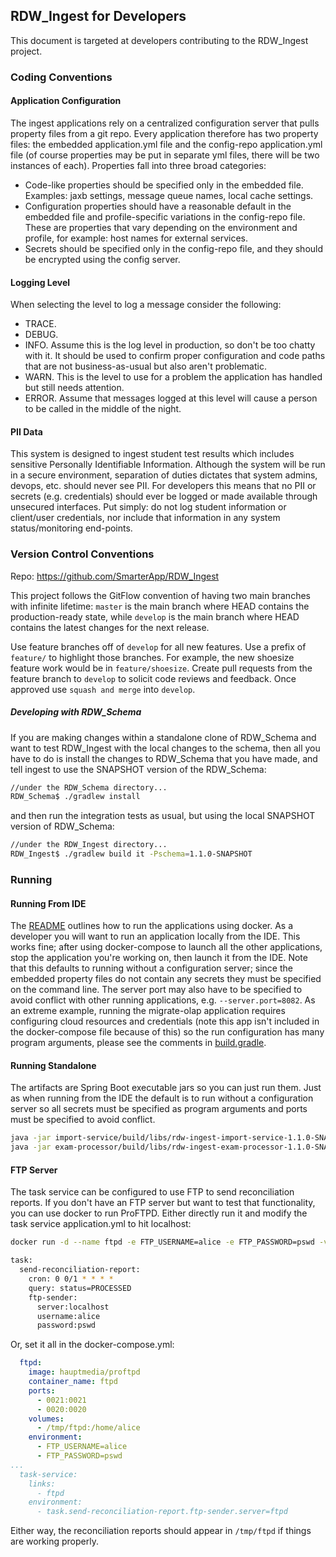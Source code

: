 ## RDW_Ingest for Developers

This document is targeted at developers contributing to the RDW_Ingest project.

### Coding Conventions

#### Application Configuration
The ingest applications rely on a centralized configuration server that pulls property files from a git repo. Every
application therefore has two property files: the embedded application.yml file and the config-repo application.yml
file (of course properties may be put in separate yml files, there will be two instances of each). Properties fall 
into three broad categories: 
* Code-like properties should be specified only in the embedded file. Examples: jaxb settings, message queue names, local cache settings.
* Configuration properties should have a reasonable default in the embedded file and profile-specific variations in 
the config-repo file. These are properties that vary depending on the environment and profile, for example: host 
names for external services.
* Secrets should be specified only in the config-repo file, and they should be encrypted using the config server.

#### Logging Level
When selecting the level to log a message consider the following:
* TRACE.
* DEBUG. 
* INFO. Assume this is the log level in production, so don't be too chatty with it. It should be used to confirm 
proper configuration and code paths that are not business-as-usual but also aren't problematic.
* WARN. This is the level to use for a problem the application has handled but still needs attention.
* ERROR. Assume that messages logged at this level will cause a person to be called in the middle of the night.

#### PII Data
This system is designed to ingest student test results which includes sensitive Personally Identifiable Information.
Although the system will be run in a secure environment, separation of duties dictates that system admins, devops, etc.
should never see PII. For developers this means that no PII or secrets (e.g. credentials) should ever be logged or
made available through unsecured interfaces. Put simply: do not log student information or client/user credentials, nor
include that information in any system status/monitoring end-points.


### Version Control Conventions
Repo: https://github.com/SmarterApp/RDW_Ingest

This project follows the GitFlow convention of having two main branches with infinite lifetime: `master` is the main
branch where HEAD contains the production-ready state, while `develop` is the main branch where HEAD contains the
latest changes for the next release.
 
Use feature branches off of `develop` for all new features. Use a prefix of `feature/` to highlight those branches.
For example, the new shoesize feature work would be in `feature/shoesize`. Create pull requests from the feature
branch to `develop` to solicit code reviews and feedback. Once approved use `squash and merge` into `develop`.


##### Developing with RDW_Schema
If you are making changes within a standalone clone of RDW_Schema and want to test RDW_Ingest with the local changes to
the schema, then all you have to do is install the changes to RDW_Schema that you have made, and tell ingest to use the 
SNAPSHOT version of the RDW_Schema:
```bash
//under the RDW_Schema directory...
RDW_Schema$ ./gradlew install
```
and then run the integration tests as usual, but using the local SNAPSHOT version of RDW_Schema:
```bash
//under the RDW_Ingest directory...
RDW_Ingest$ ./gradlew build it -Pschema=1.1.0-SNAPSHOT
```

### Running

#### Running From IDE
The [README](./README.md) outlines how to run the applications using docker. As a developer you will want to run an
application locally from the IDE. This works fine; after using docker-compose to launch all the other applications,
stop the application you're working on, then launch it from the IDE. Note that this defaults to running without a
configuration server; since the embedded property files do not contain any secrets they must be specified on the
command line. The server port may also have to be specified to avoid conflict with other running applications, 
e.g. `--server.port=8082`. As an extreme example, running the migrate-olap application requires configuring cloud
resources and credentials (note this app isn't included in the docker-compose file because of this) so the run
configuration has many program arguments, please see the comments in [build.gradle](./migrate_olap/build.gradle).

#### Running Standalone
The artifacts are Spring Boot executable jars so you can just run them. Just as when running from the IDE the default
is to run without a configuration server so all secrets must be specified as program arguments and ports must be
specified to avoid conflict.
```bash
java -jar import-service/build/libs/rdw-ingest-import-service-1.1.0-SNAPSHOT.jar
java -jar exam-processor/build/libs/rdw-ingest-exam-processor-1.1.0-SNAPSHOT.jar --server.port=8082
```

#### FTP Server
The task service can be configured to use FTP to send reconciliation reports. If you don't have an FTP server but want 
to test that functionality, you can use docker to run ProFTPD. Either directly run it and modify the task service 
application.yml to hit localhost:
```bash
docker run -d --name ftpd -e FTP_USERNAME=alice -e FTP_PASSWORD=pswd -v /tmp/ftpd:/home/alice -p 20:20 -p 21:21 hauptmedia/proftpd
```
```bash
task:
  send-reconciliation-report:
    cron: 0 0/1 * * * *
    query: status=PROCESSED
    ftp-sender:
      server:localhost
      username:alice
      password:pswd
```
Or, set it all in the docker-compose.yml:
```yaml
  ftpd:
    image: hauptmedia/proftpd
    container_name: ftpd
    ports:
      - 0021:0021
      - 0020:0020
    volumes:
      - /tmp/ftpd:/home/alice
    environment:
      - FTP_USERNAME=alice
      - FTP_PASSWORD=pswd
...
  task-service:
    links:
      - ftpd
    environment:
      - task.send-reconciliation-report.ftp-sender.server=ftpd
```
Either way, the reconciliation reports should appear in `/tmp/ftpd` if things are working properly.